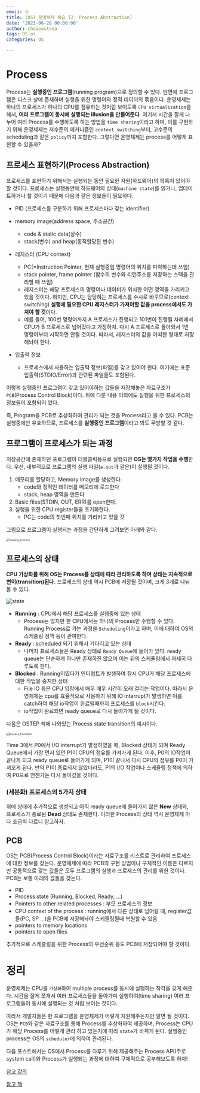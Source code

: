 ```yaml
---
emoji: 🙄
title: (OS) 운영체제 복습 [2. Process Abstraction]
date: '2023-06-28 00:00:00'
author: choieastsea
tags: OS os 
categories: OS

---
```


# Process

Process는 **실행중인 프로그램**(running program)으로 정의할 수 있다. 반면에 프로그램은 디스크 상에 존재하며 실행을 위한 명령어와 정적 데이터의 묶음이다. 운영체제는 하나의 프로세스가 하나의 CPU를 점유하는 것처럼 보이도록 `CPU virtualization`을 해서, **여러 프로그램이 동시에 실행되는 illusion을 만들어준다**. 여기서 시간을 잘게 나누어 여러 Process를 수행하도록 하는 방법을 `time sharing`이라고 하며, 이를 구현하기 위해 운영체제는 저수준의 메커니즘인 `context switching`부터, 고수준의 scheduling과 같은 `policy`까지 포함한다. 그렇다면 운영체제는 process를 어떻게 표현할 수 있을까?

## 프로세스 표현하기(Process Abstraction)

프로세스를 표현하기 위해서는 실행되는 동안 필요한 자원(하드웨어)의 목록이 있어야 할 것이다. 프로세스는 실행동안에 하드웨어의 상태(`machine state`)를 읽거나, 업데이트하거나 할 것이기 때문에 다음과 같은 정보들이 필요하다.

- PID (프로세스를 구분하기 위해 프로세스마다 갖는 identifier)

- memory image(address space, 주소공간)
  - code & static data(상수)
  - stack(변수) and heap(동적할당된 변수)
- 레지스터 (CPU context)
  - PC(=Instruction Pointer, 현재 실행중임 명령어의 위치를 파악하는데 쓰임)
  - stack pointer, frame pointer (함수의 변수와 리턴주소를 저장하는 스택을 관리할 때 쓰임)
  - 레지스터는 해당 프로세스의 명령어나 데이터가 위치한 어떤 영역을 가리키고 있을 것이다. 하지만, CPU는 담당하는 프로세스를 수시로 바꾸므로(context switching) **실행에 필요한 CPU 레지스터가 가져야할 값을 process에서도 가져야 할 것**이다.
  - 예를 들어, 100번 명령어까지 A 프로세스가 진행되고 101번이 진행될 차례에서 CPU가 B 프로세스로 넘어갔다고 가정하자. 다시 A 프로세스로 돌아와서 1번 명령어부터 시작하면 안될 것이다. 따라서, 레지스터의 값을 어떠한 형태로 저장해놔야 한다.
- 입출력 정보
  - 프로세스에서 사용하는 입출력 정보(파일)를 갖고 있어야 한다. 여기에는 표준 입출력(STDIO/Error)과 관련된 파일들도 포함된다.

이렇게 실행중인 프로그램이 갖고 있어야하는 값들을 저장해놓은 자료구조가 `PCB`(Process Control Block)이다. 위에 다룬 내용 이외에도 실행을 위한 프로세스의 정보들이 포함되어 있다.

즉, Program을 PCB로 추상화하여 관리가 되는 것을 Process라고 볼 수 있다. PCB는 실행중에만 유효하므로, 프로세스를 **실행중인 프로그램**이라고 봐도 무방할 것 같다.

## 프로그램이 프로세스가 되는 과정

저장공간에 존재하던 프로그램이 더블클릭등으로 실행되면 **OS는 몇가지 작업을 수행**한다. 우선, 내부적으로 프로그램의 실행 파일(`a.out`과 같은)이 실행될 것이다.

1. 메모리를 할당하고, Memory image를 생성한다.
   - code와 정적인 데이터를 메모리에 로드한다
   - stack, heap 영역을 만든다
2. Basic files(STDIN, OUT, ERR)를 open한다.
3. 실행을 위한 CPU register들을 초기화한다.
   - PC는 code의 첫번째 위치를 가리키고 있을 것

그림으로 프로그램이 실행되는 과정을 간단하게 그려보면 아래와 같다.

<img src="running_process.png" alt="running_process" style="zoom:50%;" />

## 프로세스의 상태

**CPU 가상화를 위해 OS는 Process를 상태에 따라 관리하도록 하며 상태는 지속적으로 변이(transition)된다.** 프로세스의 상태 역시 PCB에 저장될 것이며, 크게 3개로 나눠볼 수 있다.

![state](process_state.png)

- **Running** : CPU에서 해당 프로세스를 실행중에 있는 상태
  - Process는 많지만 한 CPU에서는 하나의 Process만 수행할 수 있다. Running Process로 가는 과정을 `Scheduling`이라고 하며, 이에 대하여 OS의 스케줄링 정책 등이 관여한다.
- **Ready** : scheduled 되기 위해서 기다리고 있는 상태 
  - 나머지 프로세스들은 Ready 상태로 `Ready Queue`에 들어가 있다. ready queue는 단순하게 하나만 존재하진 않으며 이는 뒤의 스케쥴링에서 자세히 다루도록 한다.
- **Blocked** : Running이였다가 인터럽트가 발생하여 잠시 CPU가 해당 프로세스에 대한 작업을 중지한 상태
  - File IO 등은 CPU 입장에서 매우 매우 시간이 오래 걸리는 작업이다. 따라서 운영체제는 cpu를 효율적으로 사용하기 위해 IO interrupt가 발생하면 이를 catch하여 해당 io작업이 완료될때까지 프로세스를 `block`시킨다.
  - io작업이 완료되면 ready queue로 다시 돌아가게 될 것이다.

다음은 OSTEP 책에 나와있는 Process state transition의 예시이다.

<img src="process_transition.png" alt="process_transition" style="zoom:50%;" />

Time 3에서 P0에서 I/O interrupt가 발생하였을 때, Blocked 상태가 되며 Ready Queue에서 가장 먼저 있던 P1이 CPU의 점유를 가져가게 된다. 이후, P0의 IO작업이 끝나게 되고 ready queue로 들어가게 되며, P1이 끝나서 다시 CPU의 점유를 P0이 가져오게 된다. 만약 P1이 종료되지 않았더라도, P1의 I/O 작업이나 스케쥴링 정책에 의하여 P0으로 언젠가는 다시 돌아갔을 것이다.

### (세분화) 프로세스의 5가지 상태

위에 상태에 추가적으로 생성되고 아직 ready queue에 들어가지 않은 **New** 상태와, 프로세스가 종료된 **Dead** 상태도 존재한다. 이러한 Process의 상태 역시 운영체제 마다 조금씩 다르니 참고하자.

## PCB

OS는 PCB(Process Control Block)이라는 자료구조를 리스트로 관리하여 프로세스에 대한 정보를 갖는다. 운영체제에 따라 PCB의 구현 방법이나 구체적인 이름은 다르지만 공통적으로 갖는 값들은 모두 프로그램의 실행과 프로세스의 관리를 위한 것이다. PCB는 보통 아래의 값들을 갖는다.

- PID
- Process state (Running, Blocked, Ready, ...)
- Pointers to other related processes : 부모 프로세스의 정보
- CPU context of the process : running에서 다른 상태로 넘어갈 때, register값들(PC, SP ...)을 PCB에 저장해놔야 스케줄링될때 복원할 수 있음
- pointers to memory locations
- pointers to open files

추가적으로 스케줄링을 위한 Process의 우선순위 등도 PCB에 저장되어야 할 것이다.

# 정리

운영체제는 CPU를 `가상화`하여 multiple process를 동시에 실행하는 착각을 갖게 해준다. 시간을 잘게 쪼개서 여러 프로세스들을 돌아가며 실행하여(time sharing) 여러 프로그램들이 동시에 실행되는 것 처럼 보이는 것이다. 

따라서 개발자들은 한 프로그램을 운영체제가 어떻게 지원해주는지만 알면 될 것이다. OS는 `PCB`와 같은 자료구조를 통해 Process를 추상화하여 제공하며, Process는 CPU가 해당 Process를 어떻게 관리 하고 있는지에 따라 `state`가 바뀌게 된다. 실행중인 process는 OS의 `scheduler`에 의하여 관리된다. 

 다음 포스트에서는 OS에서 Process를 다루기 위해 제공해주는 Process API(주로 system call)와 Process가 실행되는 과정에 대하여 구체적으로 공부해보도록 하자!



[참고 강의](https://www.youtube.com/watch?v=8ad4DzlZwgI&list=PLDW872573QAb4bj0URobvQTD41IV6gRkx&index=3)

[참고 책](https://pages.cs.wisc.edu/~remzi/OSTEP/)

